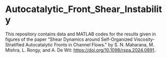 # Autocatalytic_Front_Shear_Instability
This repository contains data and MATLAB codes for the results given in figures of the paper "Shear Dynamics around Self-Organized Viscosity-Stratified Autocatalytic Fronts in Channel Flows." by S. N. Maharana, M. Mishra, L. Rongy, and A. De Wit: https://doi.org/10.1098/rspa.2024.0891.
